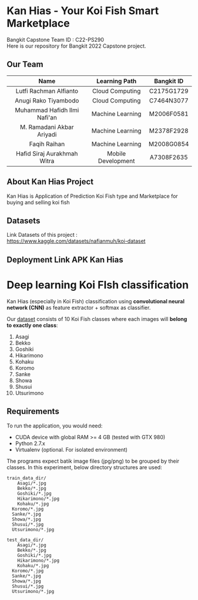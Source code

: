 # Kan Hias - Your Koi Fish Smart Marketplace

Bangkit Capstone Team ID : C22-PS290 <br>
Here is our repository for Bangkit 2022 Capstone project.

## Our Team

|              Name              |   Learning Path    | Bangkit ID |
| :----------------------------: | :----------------: | :--------: |
|     Lutfi Rachman Alfianto     |  Cloud Computing   | C2175G1729 |
|      Anugi Rako Tiyambodo      |  Cloud Computing   | C7464N3077 |
|  Muhammad Hafidh Ilmi Nafi'an  | Machine Learning   | M2006F0581 |
|    M. Ramadani Akbar Ariyadi   | Machine Learning   | M2378F2928 |
|           Faqih Raihan         | Machine Learning   | M2008G0854 |
|   Hafid Siraj Aurakhmah Witra  | Mobile Development | A7308F2635 |

## About Kan Hias Project

Kan Hias is Application of Prediction Koi Fish type and Marketplace for buying and selling koi fish

## Datasets

Link Datasets of this project : https://www.kaggle.com/datasets/nafianmuh/koi-dataset

## Deployment Link APK Kan Hias 

# Deep learning Koi FIsh classification

Kan Hias (especially in Koi Fish) classification using **convolutional neural network (CNN)** as feature extractor + softmax as classifier.

Our [dataset](https://www.kaggle.com/datasets/nafianmuh/koi-dataset) consists of 10 Koi Fish classes where each images will **belong to exactly one class**:

1. Asagi
1. Bekko
1. Goshiki
1. Hikarimono
1. Kohaku
1. Koromo
1. Sanke
1. Showa
1. Shusui
1. Utsurimono  

## Requirements

To run the application, you would need:

* CUDA device with global RAM >= 4 GB (tested with GTX 980)
* Python 2.7.x
* Virtualenv (optional. For isolated environment)

The programs expect batik image files (jpg/png) to be grouped by their classes. In this experiment, below directory structures are used:

```
train_data_dir/
	Asagi/*.jpg
	Bekko/*.jpg
	Goshiki/*.jpg
	Hikarimono/*.jpg
	Kohaku/*.jpg
  Koromo/*.jpg
  Sanke/*.jpg
  Showa/*.jpg
  Shusui/*.jpg
  Utsurimono/*.jpg

test_data_dir/
	Asagi/*.jpg
	Bekko/*.jpg
	Goshiki/*.jpg
	Hikarimono/*.jpg
	Kohaku/*.jpg
  Koromo/*.jpg
  Sanke/*.jpg
  Showa/*.jpg
  Shusui/*.jpg
  Utsurimono/*.jpg
```
